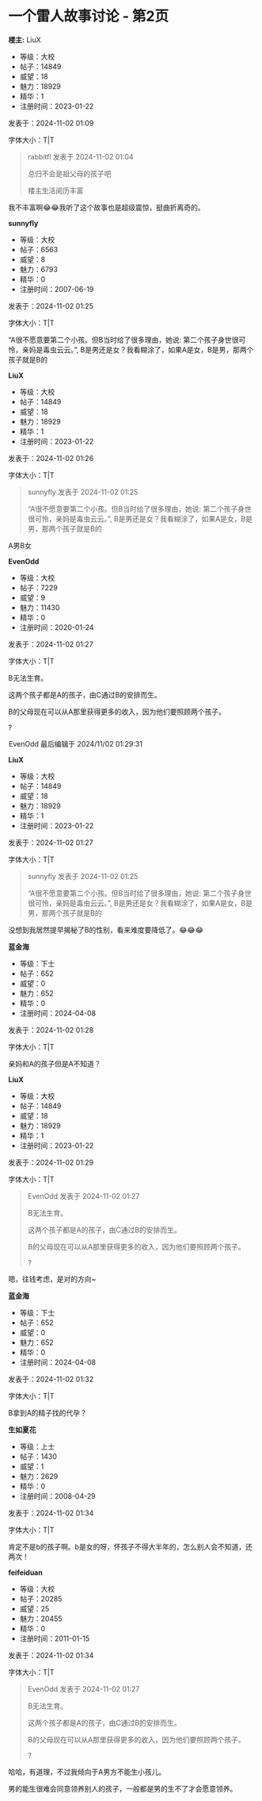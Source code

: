 # 一个雷人故事讨论 - 第2页

**楼主:** LiuX

*   等级：大校
*   帖子：14849
*   威望：18
*   魅力：18929
*   精华：1
*   注册时间：2023-01-22

发表于：2024-11-02 01:09

字体大小：T|T

> rabbitfl 发表于 2024-11-02 01:04
> 
> 总归不会是祖父母的孩子吧
> 
> 楼主生活阅历丰富

我不丰富啊😂😂我听了这个故事也是超级震惊，挺曲折离奇的。

**sunnyfly**

*   等级：大校
*   帖子：6563
*   威望：8
*   魅力：6793
*   精华：0
*   注册时间：2007-06-19

发表于：2024-11-02 01:25

字体大小：T|T

“A很不愿意要第二个小孩。但B当时给了很多理由，她说: 第二个孩子身世很可怜，亲妈是毒虫云云。”, B是男还是女？我看糊涂了，如果A是女，B是男，那两个孩子就是B的

**LiuX**

*   等级：大校
*   帖子：14849
*   威望：18
*   魅力：18929
*   精华：1
*   注册时间：2023-01-22

发表于：2024-11-02 01:26

字体大小：T|T

> sunnyfly 发表于 2024-11-02 01:25
> 
> “A很不愿意要第二个小孩。但B当时给了很多理由，她说: 第二个孩子身世很可怜，亲妈是毒虫云云。”, B是男还是女？我看糊涂了，如果A是女，B是男，那两个孩子就是B的

A男B女

**EvenOdd**

*   等级：大校
*   帖子：7229
*   威望：9
*   魅力：11430
*   精华：0
*   注册时间：2020-01-24

发表于：2024-11-02 01:27

字体大小：T|T

B无法生育。

这两个孩子都是A的孩子，由C通过B的安排而生。

B的父母现在可以从A那里获得更多的收入，因为他们要照顾两个孩子。

?

![最后编辑](data:image/png;base64,iVBORw0KGgoAAAANSUhEUgAAAAEAAAABAQMAAAAl21bKAAAAA1BMVEUAAACnej3aAAAAAXRSTlMAQObYZgAAAApJREFUCNdjYAAAAAIAAeIhvDMAAAAASUVORK5CYII=)EvenOdd 最后编辑于 2024/11/02 01:29:31

**LiuX**

*   等级：大校
*   帖子：14849
*   威望：18
*   魅力：18929
*   精华：1
*   注册时间：2023-01-22

发表于：2024-11-02 01:27

字体大小：T|T

> sunnyfly 发表于 2024-11-02 01:25
> 
> “A很不愿意要第二个小孩。但B当时给了很多理由，她说: 第二个孩子身世很可怜，亲妈是毒虫云云。”, B是男还是女？我看糊涂了，如果A是女，B是男，那两个孩子就是B的

没想到我居然提早揭秘了B的性别，看来难度要降低了。😂😂😂

**蓝金海**

*   等级：下士
*   帖子：652
*   威望：0
*   魅力：652
*   精华：0
*   注册时间：2024-04-08

发表于：2024-11-02 01:28

字体大小：T|T

亲妈和A的孩子但是A不知道？

**LiuX**

*   等级：大校
*   帖子：14849
*   威望：18
*   魅力：18929
*   精华：1
*   注册时间：2023-01-22

发表于：2024-11-02 01:29

字体大小：T|T

> EvenOdd 发表于 2024-11-02 01:27
> 
> B无法生育。
> 
> 这两个孩子都是A的孩子，由C通过B的安排而生。
> 
> B的父母现在可以从A那里获得更多的收入，因为他们要照顾两个孩子。
> 
> ?

嗯，往钱考虑，是对的方向~

**蓝金海**

*   等级：下士
*   帖子：652
*   威望：0
*   魅力：652
*   精华：0
*   注册时间：2024-04-08

发表于：2024-11-02 01:32

字体大小：T|T

B拿到A的精子找的代孕？

**生如夏花**

*   等级：上士
*   帖子：1430
*   威望：1
*   魅力：2629
*   精华：0
*   注册时间：2008-04-29

发表于：2024-11-02 01:34

字体大小：T|T

肯定不是b的孩子啊。b是女的呀，怀孩子不得大半年的，怎么别人会不知道，还两次！

**feifeiduan**

*   等级：大校
*   帖子：20285
*   威望：25
*   魅力：20455
*   精华：0
*   注册时间：2011-01-15

发表于：2024-11-02 01:34

字体大小：T|T

> EvenOdd 发表于 2024-11-02 01:27
> 
> B无法生育。
> 
> 这两个孩子都是A的孩子，由C通过B的安排而生。
> 
> B的父母现在可以从A那里获得更多的收入，因为他们要照顾两个孩子。
> 
> ?

哈哈，有道理，不过我倾向于A男方不能生小孩儿。

男的能生很难会同意领养别人的孩子，一般都是男的生不了才会愿意领养。
